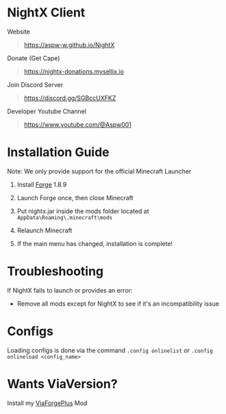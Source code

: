 # NightX Client

Website
> https://aspw-w.github.io/NightX

Donate (Get Cape)
> https://nightx-donations.mysellix.io

Join Discord Server
> https://discord.gg/SGBccUXFKZ

Developer Youtube Channel
> https://www.youtube.com/@Aspw001

# Installation Guide

Note: We only provide support for the official Minecraft Launcher

1. Install [Forge](https://files.minecraftforge.net/net/minecraftforge/forge/index_1.8.9.html) 1.8.9

2. Launch Forge once, then close Minecraft

3. Put nightx.jar inside the mods folder located at `AppData\Roaming\.minecraft\mods`

4. Relaunch Minecraft

5. If the main menu has changed, installation is complete!

# Troubleshooting

If NightX fails to launch or provides an error:

- Remove all mods except for NightX to see if it's an incompatibility issue

# Configs
Loading configs is done via the command `.config onlinelist` or `.config onlineload <config_name>`

# Wants ViaVersion?
Install my [ViaForgePlus](https://github.com/Aspw-w/ViaForgePlus) Mod